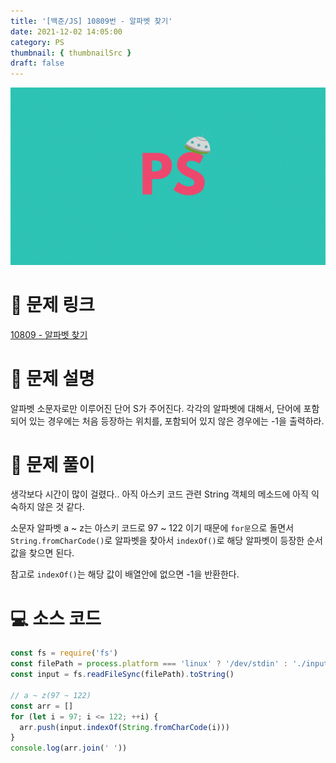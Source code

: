 ```yaml
---
title: '[백준/JS] 10809번 - 알파벳 찾기'
date: 2021-12-02 14:05:00
category: PS
thumbnail: { thumbnailSrc }
draft: false
---
```


![](./images/thumbNail.gif)

# 🔗 문제 링크

[10809 - 알파벳 찾기](https://www.acmicpc.net/problem/10809)

# 📝 문제 설명

알파벳 소문자로만 이루어진 단어 S가 주어진다. 각각의 알파벳에 대해서, 단어에 포함되어 있는 경우에는 처음 등장하는 위치를, 포함되어 있지 않은 경우에는 -1을 출력하라.

# 🔑 문제 풀이

생각보다 시간이 많이 걸렸다.. 아직 아스키 코드 관련 String 객체의 메소드에 아직 익숙하지 않은 것 같다.

소문자 알파벳 a ~ z는 아스키 코드로 97 ~ 122 이기 때문에 `for문`으로 돌면서 `String.fromCharCode()`로 알파벳을 찾아서 `indexOf()`로 해당 알파벳이 등장한 순서 값을 찾으면 된다.

참고로 `indexOf()`는 해당 값이 배열안에 없으면 -1을 반환한다.

# 💻 소스 코드

```js
const fs = require('fs')
const filePath = process.platform === 'linux' ? '/dev/stdin' : './input.txt'
const input = fs.readFileSync(filePath).toString()

// a ~ z(97 ~ 122)
const arr = []
for (let i = 97; i <= 122; ++i) {
  arr.push(input.indexOf(String.fromCharCode(i)))
}
console.log(arr.join(' '))
```

<br/>

